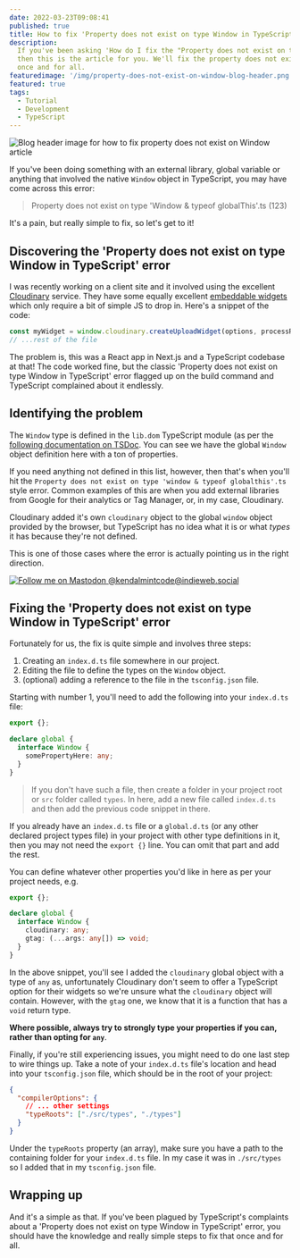```yaml
---
date: 2022-03-23T09:08:41
published: true
title: How to fix 'Property does not exist on type Window in TypeScript' error
description:
  If you've been asking 'How do I fix the "Property does not exist on type Window in TypeScript" error?'
  then this is the article for you. We'll fix the property does not exist on type Window error
  once and for all.
featuredimage: '/img/property-does-not-exist-on-window-blog-header.png'
featured: true
tags:
  - Tutorial
  - Development
  - TypeScript
---
```


![Blog header image for how to fix property does not exist on Window article](/img/property-does-not-exist-on-window-blog-header.png 'Blog header image for how to fix property does not exist on Window article')

If you've been doing something with an external library, global variable or anything that involved the native `Window` object in TypeScript, you may have come across this error:

> Property does not exist on type 'Window & typeof globalThis'.ts (123)

It's a pain, but really simple to fix, so let's get to it!

## Discovering the 'Property does not exist on type Window in TypeScript' error

I was recently working on a client site and it involved using the excellent [Cloudinary](https://cloudinary.com) service. They have some equally excellent [embeddable widgets](https://cloudinary.com/documentation/upload_widget) which only require a bit of simple JS to drop in. Here's a snippet of the code:

```javascript
const myWidget = window.cloudinary.createUploadWidget(options, processResults);
// ...rest of the file
```

The problem is, this was a React app in Next.js and a TypeScript codebase at that! The code worked fine, but the classic 'Property does not exist on type Window in TypeScript' error flagged up on the build command and TypeScript complained about it endlessly.

## Identifying the problem

The `Window` type is defined in the `lib.dom` TypeScript module (as per the [following documentation on TSDoc](https://microsoft.github.io/PowerBI-JavaScript/interfaces/_node_modules_typedoc_node_modules_typescript_lib_lib_dom_d_.window.html). You can see we have the global `Window` object definition here with a ton of properties.

If you need anything not defined in this list, however, then that's when you'll hit the `Property does not exist on type 'window & typeof globalthis'.ts` style error. Common examples of this are when you add external libraries from Google for their analytics or Tag Manager, or, in my case, Cloudinary.

Cloudinary added it's own `cloudinary` object to the global `window` object provided by the browser, but TypeScript has no idea what it is or what _types_ it has because they're not defined.

This is one of those cases where the error is actually pointing us in the right direction.

[![Follow me on Mastodon @kendalmintcode@indieweb.social](/img/mastodon_cta.png)](https://indieweb.social/@kendalmintcode)

## Fixing the 'Property does not exist on type Window in TypeScript' error

Fortunately for us, the fix is quite simple and involves three steps:

1. Creating an `index.d.ts` file somewhere in our project.
2. Editing the file to define the types on the `Window` object.
3. (optional) adding a reference to the file in the `tsconfig.json` file.

Starting with number 1, you'll need to add the following into your `index.d.ts` file:

```ts
export {};

declare global {
  interface Window {
    somePropertyHere: any;
  }
}
```

> If you don't have such a file, then create a folder in your project root or `src` folder called `types`. In here, add a new file called `index.d.ts` and then add the previous code snippet in there.

If you already have an `index.d.ts` file or a `global.d.ts` (or any other declared project types file) in your project with other type definitions in it, then you may not need the `export {}` line. You can omit that part and add the rest.

You can define whatever other properties you'd like in here as per your project needs, e.g.

```ts
export {};

declare global {
  interface Window {
    cloudinary: any;
    gtag: (...args: any[]) => void;
  }
}
```

In the above snippet, you'll see I added the `cloudinary` global object with a type of `any` as, unfortunately Cloudinary don't seem to offer a TypeScript option for their widgets so we're unsure what the `cloudinary` object will contain. However, with the `gtag` one, we know that it is a function that has a `void` return type.

**Where possible, always try to strongly type your properties if you can, rather than opting for `any`**.

Finally, if you're still experiencing issues, you might need to do one last step to wire things up. Take a note of your `index.d.ts` file's location and head into your `tsconfig.json` file, which should be in the root of your project:

```json
{
  "compilerOptions": {
    // ... other settings
    "typeRoots": ["./src/types", "./types"]
  }
}
```

Under the `typeRoots` property (an array), make sure you have a path to the containing folder for your `index.d.ts` file. In my case it was in `./src/types` so I added that in my `tsconfig.json` file.

## Wrapping up

And it's a simple as that. If you've been plagued by TypeScript's complaints about a 'Property does not exist on type Window in TypeScript' error, you should have the knowledge and really simple steps to fix that once and for all.
